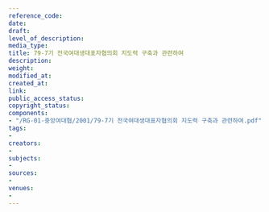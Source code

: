 ```yaml
---
reference_code: 
date: 
draft: 
level_of_description: 
media_type: 
title: 79-7기 전국여대생대표자협의회 지도력 구축과 관련하여
description: 
weight: 
modified_at: 
created_at: 
link: 
public_access_status: 
copyright_status: 
components:
- "/RG-01-중앙여대협/2001/79-7기 전국여대생대표자협의회 지도력 구축과 관련하여.pdf"
tags:
- 
creators:
- 
subjects:
- 
sources:
- 
venues:
- 
---
```

